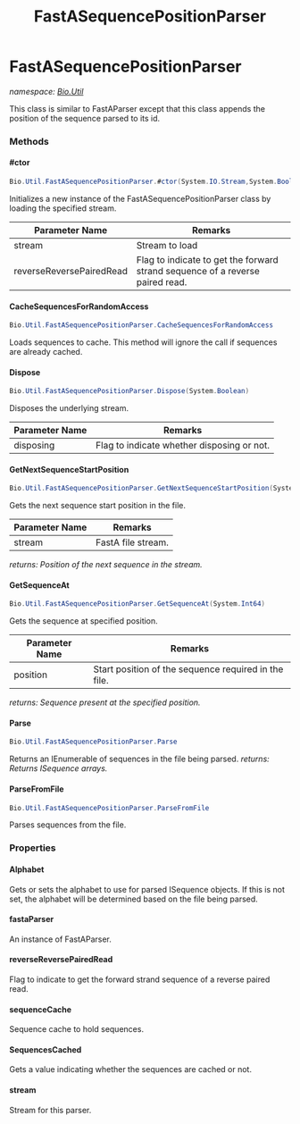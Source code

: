 ﻿---
title: FastASequencePositionParser
---

# FastASequencePositionParser
_namespace: [Bio.Util](N-Bio.Util.html)_

This class is similar to FastAParser except that this class appends the
 position of the sequence parsed to its id.

### Methods

#### #ctor
```csharp
Bio.Util.FastASequencePositionParser.#ctor(System.IO.Stream,System.Boolean)
```
Initializes a new instance of the FastASequencePositionParser class by 
 loading the specified stream.

|Parameter Name|Remarks|
|--------------|-------|
|stream|Stream to load|
|reverseReversePairedRead|Flag to indicate to get the forward strand sequence of a reverse paired read.|


#### CacheSequencesForRandomAccess
```csharp
Bio.Util.FastASequencePositionParser.CacheSequencesForRandomAccess
```
Loads sequences to cache.
 This method will ignore the call if sequences are already cached.

#### Dispose
```csharp
Bio.Util.FastASequencePositionParser.Dispose(System.Boolean)
```
Disposes the underlying stream.

|Parameter Name|Remarks|
|--------------|-------|
|disposing|Flag to indicate whether disposing or not.|


#### GetNextSequenceStartPosition
```csharp
Bio.Util.FastASequencePositionParser.GetNextSequenceStartPosition(System.IO.Stream)
```
Gets the next sequence start position in the file.

|Parameter Name|Remarks|
|--------------|-------|
|stream|FastA file stream.|

_returns: Position of the next sequence in the stream._

#### GetSequenceAt
```csharp
Bio.Util.FastASequencePositionParser.GetSequenceAt(System.Int64)
```
Gets the sequence at specified position.

|Parameter Name|Remarks|
|--------------|-------|
|position|Start position of the sequence required in the file.|

_returns: Sequence present at the specified position._

#### Parse
```csharp
Bio.Util.FastASequencePositionParser.Parse
```
Returns an IEnumerable of sequences in the file being parsed.
_returns: Returns ISequence arrays._

#### ParseFromFile
```csharp
Bio.Util.FastASequencePositionParser.ParseFromFile
```
Parses sequences from the file.



### Properties

#### Alphabet
Gets or sets the alphabet to use for parsed ISequence objects. If this is not set, the alphabet will
 be determined based on the file being parsed.
#### fastaParser
An instance of FastAParser.
#### reverseReversePairedRead
Flag to indicate to get the forward strand sequence of a reverse paired read.
#### sequenceCache
Sequence cache to hold sequences.
#### SequencesCached
Gets a value indicating whether the sequences are cached or not.
#### stream
Stream for this parser.


